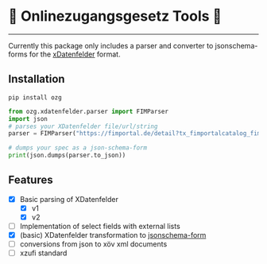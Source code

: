 # 🥔 Onlinezugangsgesetz Tools 🥔 
---
Currently this package only includes a parser and converter to jsonschema-forms for the [xDatenfelder](https://www.xrepository.de/api/xrepository/urn:xoev-de:fim:standard:xdatenfelder_2.0:dokument:XDatenfelder_Spezifikation) format.

## Installation
 
```
pip install ozg
```

```python
from ozg.xdatenfelder.parser import FIMParser
import json
# parses your XDatenfelder file/url/string
parser = FIMParser("https://fimportal.de/detail?tx_fimportalcatalog_fimsearch%5Baction%5D=download&tx_fimportalcatalog_fimsearch%5Bcontroller%5D=CatalogEntry&tx_fimportalcatalog_fimsearch%5BdocumentIndex%5D=1&tx_fimportalcatalog_fimsearch%5Bid%5D=DS00000123&cHash=0760c920aa906ab17ecef77281781f09")

# dumps your spec as a json-schema-form
print(json.dumps(parser.to_json))


```

## Features
- [x] Basic parsing of XDatenfelder
  - [X] v1
  - [X] v2
- [ ] Implementation of select fields with external lists
- [X] (basic) XDatenfelder transformation to [jsonschema-form](https://react-jsonschema-form.readthedocs.io/)
- [ ] conversions from json to xöv xml documents
- [ ] xzufi standard